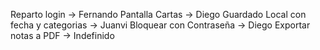 Reparto login -> Fernando Pantalla Cartas -> Diego Guardado Local con fecha y categorias -> Juanvi Bloquear con Contraseña -> Diego Exportar notas a PDF -> Indefinido